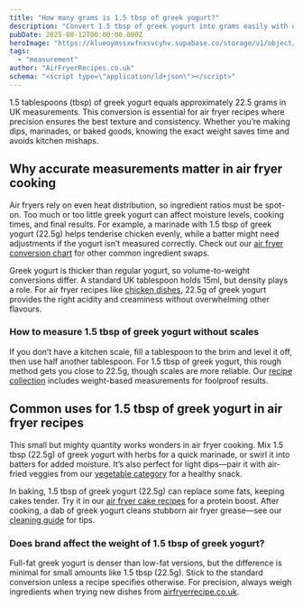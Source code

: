 ```yaml
---
title: "How many grams is 1.5 tbsp of greek yogurt?"
description: "Convert 1.5 tbsp of greek yogurt into grams easily with our precise UK measurement guide for perfect air fryer recipes."
pubDate: 2025-08-12T00:00:00.000Z
heroImage: "https://klueoymssxwfnxsvcyhv.supabase.co/storage/v1/object/public/md/how-many-grams-is-1-5-tbsp-greek-yogurt-99640302.webp"
tags:
  - "measurement"
author: "AirFryerRecipes.co.uk"
schema: "<script type=\"application/ld+json\"></script>"
---
```


<p>1.5 tablespoons (tbsp) of greek yogurt equals approximately 22.5 grams in UK measurements. This conversion is essential for air fryer recipes where precision ensures the best texture and consistency. Whether you’re making dips, marinades, or baked goods, knowing the exact weight saves time and avoids kitchen mishaps.</p>  

<h2>Why accurate measurements matter in air fryer cooking</h2>  
<p>Air fryers rely on even heat distribution, so ingredient ratios must be spot-on. Too much or too little greek yogurt can affect moisture levels, cooking times, and final results. For example, a marinade with 1.5 tbsp of greek yogurt (22.5g) helps tenderise chicken evenly, while a batter might need adjustments if the yogurt isn’t measured correctly. Check out our <a href=https://www.airfryerrecipe.co.uk/air-fryer-conversion-chart>air fryer conversion chart</a> for other common ingredient swaps.</p>  

<p>Greek yogurt is thicker than regular yogurt, so volume-to-weight conversions differ. A standard UK tablespoon holds 15ml, but density plays a role. For air fryer recipes like <a href=https://www.airfryerrecipe.co.uk/recipe-category/chicken>chicken dishes</a>, 22.5g of greek yogurt provides the right acidity and creaminess without overwhelming other flavours.</p>  

<h3>How to measure 1.5 tbsp of greek yogurt without scales</h3>  
<p>If you don’t have a kitchen scale, fill a tablespoon to the brim and level it off, then use half another tablespoon. For 1.5 tbsp of greek yogurt, this rough method gets you close to 22.5g, though scales are more reliable. Our <a href=https://www.airfryerrecipe.co.uk/recipes>recipe collection</a> includes weight-based measurements for foolproof results.</p>  

<h2>Common uses for 1.5 tbsp of greek yogurt in air fryer recipes</h2>  
<p>This small but mighty quantity works wonders in air fryer cooking. Mix 1.5 tbsp (22.5g) of greek yogurt with herbs for a quick marinade, or swirl it into batters for added moisture. It’s also perfect for light dips—pair it with air-fried veggies from our <a href=https://www.airfryerrecipe.co.uk/recipe-category/vegetables>vegetable category</a> for a healthy snack.</p>  

<p>In baking, 1.5 tbsp of greek yogurt (22.5g) can replace some fats, keeping cakes tender. Try it in our <a href=https://www.airfryerrecipe.co.uk/recipe-category/cakes>air fryer cake recipes</a> for a protein boost. After cooking, a dab of greek yogurt cleans stubborn air fryer grease—see our <a href=https://www.airfryerrecipe.co.uk/air-fryer-cleaner>cleaning guide</a> for tips.</p>  

<h3>Does brand affect the weight of 1.5 tbsp of greek yogurt?</h3>  
<p>Full-fat greek yogurt is denser than low-fat versions, but the difference is minimal for small amounts like 1.5 tbsp (22.5g). Stick to the standard conversion unless a recipe specifies otherwise. For precision, always weigh ingredients when trying new dishes from <a href=https://www.airfryerrecipe.co.uk>airfryerrecipe.co.uk</a>.</p>